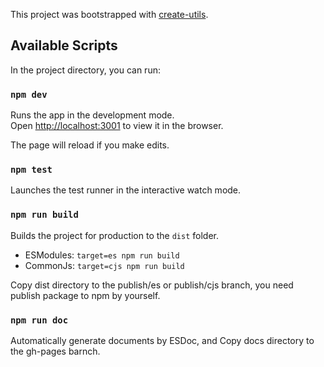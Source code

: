This project was bootstrapped with [create-utils](https://github.com/youzan/create-utils).

## Available Scripts

In the project directory, you can run:

### `npm dev`

Runs the app in the development mode.<br>
Open [http://localhost:3001](http://localhost:3001) to view it in the browser.

The page will reload if you make edits.

### `npm test`

Launches the test runner in the interactive watch mode.

### `npm run build`

Builds the project for production to the `dist` folder.

- ESModules: `target=es npm run build`
- CommonJs: `target=cjs npm run build`

Copy dist directory to the publish/es or publish/cjs branch, you need publish package to npm by yourself.

### `npm run doc`

Automatically generate documents by ESDoc, and Copy docs directory to the gh-pages barnch.

